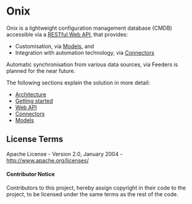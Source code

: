# Onix 

Onix is a lightweight configuration management database (CMDB) accessible via a [RESTful Web API](./docs/wapi.md), that 
provides:
 
 - Customisation, via [Models](./models/readme.md), and 
 - Integration with automation technology, via [Connectors](./connectors/readme.md)  

Automatic synchronisation from various data sources, via Feeders is planned for the near future.

The following sections explain the solution in more detail:

- [Architecture](./docs/architecture.md)
- [Getting started](./docs/installation.md)
- [Web API](./docs/wapi.md)
- [Connectors](./connectors/readme.md)
- [Models](./models/readme.md)


## License Terms

Apache License - Version 2.0, January 2004 - http://www.apache.org/licenses/

#### Contributor Notice

Contributors to this project, hereby assign copyright in their code to the 
project, to be licensed under the same terms as the rest of the code.